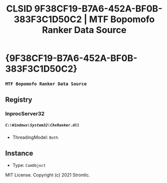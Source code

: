 ﻿---
title: "CLSID 9F38CF19-B7A6-452A-BF0B-383F3C1D50C2 | MTF Bopomofo Ranker Data Source"
excerpt: What is COM-Object CLSID 9F38CF19-B7A6-452A-BF0B-383F3C1D50C2?
---

# {9F38CF19-B7A6-452A-BF0B-383F3C1D50C2}

### `MTF Bopomofo Ranker Data Source`

## Registry


### InprocServer32

##### `C:\Windows\System32\ChxRanker.dll`
* ThreadingModel: `Both`

## Instance

* Type: `ComObject`

MIT License. Copyright (c) 2021 Strontic.


